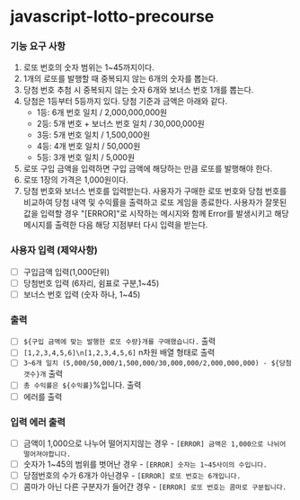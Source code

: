 # javascript-lotto-precourse

### 기능 요구 사항

1. 로또 번호의 숫자 범위는 1~45까지이다.
2. 1개의 로또를 발행할 때 중복되지 않는 6개의 숫자를 뽑는다.
3. 당첨 번호 추첨 시 중복되지 않는 숫자 6개와 보너스 번호 1개를 뽑는다.
4. 당첨은 1등부터 5등까지 있다. 당첨 기준과 금액은 아래와 같다.
   - 1등: 6개 번호 일치 / 2,000,000,000원
   - 2등: 5개 번호 + 보너스 번호 일치 / 30,000,000원
   - 3등: 5개 번호 일치 / 1,500,000원
   - 4등: 4개 번호 일치 / 50,000원
   - 5등: 3개 번호 일치 / 5,000원
5. 로또 구입 금액을 입력하면 구입 금액에 해당하는 만큼 로또를 발행해야 한다.
6. 로또 1장의 가격은 1,000원이다.
7. 당첨 번호와 보너스 번호를 입력받는다.
   사용자가 구매한 로또 번호와 당첨 번호를 비교하여 당첨 내역 및 수익률을 출력하고 로또 게임을 종료한다.
   사용자가 잘못된 값을 입력할 경우 "[ERROR]"로 시작하는 메시지와 함께 Error를 발생시키고 해당 메시지를 출력한 다음 해당 지점부터 다시 입력을 받는다.

### 사용자 입력 (제약사항)

- [ ] 구입금액 입력(1,000단위)
- [ ] 당첨번호 입력 (6자리, 쉼표로 구분,1~45)
- [ ] 보너스 번호 입력 (숫자 하나, 1~45)

### 출력

- [ ] `${구입 금액에 맞는 발행한 로또 수량}개를 구매했습니다.` 출력
- [ ] `[1,2,3,4,5,6]\n[1,2,3,4,5,6]` n차원 배열 형태로 출력
- [ ] `3~6개 일치 (5,000/50,000/1,500,000/30,000,000/2,000,000,000) - ${당첨 갯수}개` 출력
- [ ] `총 수익률은 ${수익률}`%입니다. 출력
- [ ] 에러를 출력

### 입력 에러 출력

- [ ] 금액이 1,000으로 나누어 떨어지지않는 경우 - `[ERROR] 금액은 1,000으로 나뉘어 떨어져야합니다.`
- [ ] 숫자가 1~45의 범위를 벗어난 경우 - `[ERROR] 숫자는 1~45사이의 수입니다.`
- [ ] 당점번호의 수가 6개가 아닌경우 - `[ERROR] 로또 번호는 6개입니다.`
- [ ] 콤마가 아닌 다른 구분자가 들어간 경우 - `[ERROR] 로또 번호는 콤마로 구분됩니다.`
